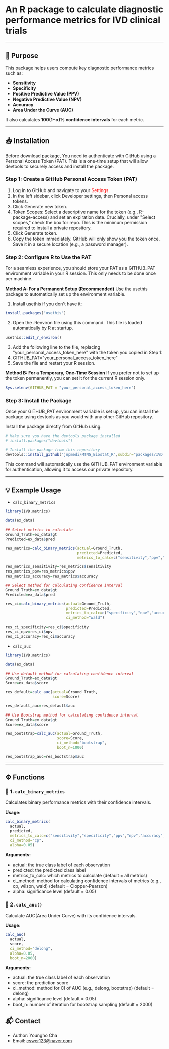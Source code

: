 # An R package to calculate diagnostic performance metrics for IVD clinical trials

---

## 🎯 Purpose

This package helps users compute key diagnostic performance metrics such as:

- **Sensitivity**
- **Specificity**
- **Positive Predictive Value (PPV)**
- **Negative Predictive Value (NPV)**
- **Accuracy**
- **Area Under the Curve (AUC)**

It also calculates **100(1−α)% confidence intervals** for each metric.

---

## 📥 Installation

Before download package, You need to authenticate with GitHub using a Personal Access Token (PAT). This is a one-time setup that will allow devtools to securely access and install the package. 

### Step 1: Create a GitHub Personal Access Token (PAT)
1. Log in to GitHub and navigate to your <span style="color:red;">Settings</span>.
2. In the left sidebar, click Developer settings, then Personal access tokens.
3. Click Generate new token.
4. Token Scopes: Select a descriptive name for the token (e.g., R-package-access) and set an expiration date. Crucially, under "Select scopes," check the     box for repo. This is the minimum permission required to install a private repository.
5. Click Generate token.
6. Copy the token immediately. GitHub will only show you the token once. Save it in a secure location (e.g., a password manager).

### Step 2: Configure R to Use the PAT
For a seamless experience, you should store your PAT as a GITHUB_PAT environment variable in your R session. This only needs to be done once per machine.

**Method A: For a Permanent Setup (Recommended)**
Use the usethis package to automatically set up the environment variable.
1. Install usethis if you don't have it:
```r
install.packages("usethis")
```
2. Open the .Renviron file using this command. This file is loaded automatically by R at startup.
```r
usethis::edit_r_environ()
```
3. Add the following line to the file, replacing "your_personal_access_token_here" with the token you copied in Step 1:
4. GITHUB_PAT="your_personal_access_token_here"
5. Save the file and restart your R session.

**Method B: For a Temporary, One-Time Session**
If you prefer not to set up the token permanently, you can set it for the current R session only.

```r
Sys.setenv(GITHUB_PAT = "your_personal_access_token_here")
```

### Step 3: Install the Package
Once your GITHUB_PAT environment variable is set up, you can install the package using devtools as you would with any other GitHub repository.

Install the package directly from GitHub using:
```r
# Make sure you have the devtools package installed
# install.packages("devtools")

# Install the package from this repository
devtools::install_github("jnpmedi/MTNG_Biostat_R",subdir="packages/IVD.metrics")
```

This command will automatically use the GITHUB_PAT environment variable for authentication, allowing it to access our private repository.

---

## 💡 Example Usage

* `calc_binary_metrics` 
```r
library(IVD.metrics)

data(ex_data)

## Select metrics to calculate
Ground_Truth=ex_data$gt
Predicted=ex_data$pred

res_metrics=calc_binary_metrics(actual=Ground_Truth,
                                predicted=Predicted,
                                metrics_to_calc=c("sensitivity","ppv","accuracy"))

res_metrics_sensitivity=res_metrics$sensitivity
res_metrics_ppv=res_metrics$ppv
res_metrics_accuracy=res_metrics$accuracy

## Select method for calculating confidence interval
Ground_Truth=ex_data$gt
Predicted=ex_data$pred

res_ci=calc_binary_metrics(actual=Ground_Truth,
                           predicted=Predicted,
                           metrics_to_calc=c("specificity","npv","accuracy"),
                           ci_method="wald")

res_ci_specificity=res_ci$specificity
res_ci_npv=res_ci$npv
res_ci_accuracy=res_ci$accuracy
```

* `calc_auc`
```r
library(IVD.metrics)

data(ex_data)

## Use default method for calculating confidence interval
Ground_Truth=ex_data$gt
Score=ex_data$score

res_default=calc_auc(actual=Ground_Truth,
                     score=Score)

res_default_auc=res_default$auc

## Use Bootstrap method for calculating confidence interval
Ground_Truth=ex_data$gt
Score=ex_data$score

res_bootstrap=calc_auc(actual=Ground_Truth,
                       score=Score,
                       ci_method="bootstrap",
                       boot_n=1000)

res_bootstrap_auc=res_bootstrap$auc
```

---

## ⚙️ Functions

### 🔹 1. `calc_binary_metrics`

Calculates binary performance metrics with their confidence intervals.

**Usage:**
```r
calc_binary_metrics(
  actual,
  predicted,
  metrics_to_calc=c("sensitivity","specificity","ppv","npv","accuracy"),
  ci_method="cp",
  alpha=0.05)
```

**Arguments:**
* actual: the true class label of each observation
* predicted: the predicted class label
* metrics_to_calc: which metrics to calculate (default = all metrics)
* ci_method: method for calculating confidence intervals of metrics (e.g., cp, wilson, wald) (default = Clopper-Pearson)
* alpha: significance level (default = 0.05)

### 🔹 2. `calc_auc()`

Calculate AUC(Area Under Curve) with its confidence intervals.

**Usage:**
```r
calc_auc(
  actual,
  score,
  ci_method="delong",
  alpha=0.05,
  boot_n=2000)
```

**Arguments:**
* actual: the true class label of each observation
* score: the prediction score
* ci_method: method for CI of AUC (e.g., delong, bootstrap) (default = delong)
* alpha: significance level (default = 0.05)
* boot_n: number of iteration for bootstrap sampling (default = 2000)

## 📬 Contact

* Author: Youngho Cha
* Email: cswer123@naver.com
